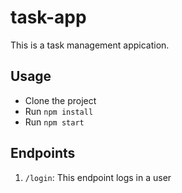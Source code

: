 # task-app

This is a task management appication.

## Usage

- Clone the project
- Run `npm install`
- Run `npm start`

## Endpoints

1. `/login`: This endpoint logs in a user
